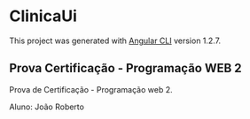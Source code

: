 # ClinicaUi

This project was generated with [Angular CLI](https://github.com/angular/angular-cli) version 1.2.7.

## Prova Certificação - Programação WEB 2

Prova de Certificação - Programação web 2.

<p>Aluno: João Roberto</p>
